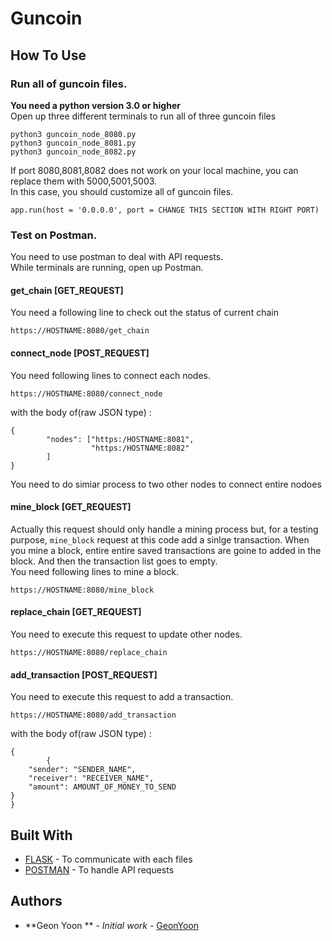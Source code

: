 # Guncoin 

## How To Use

### Run all of guncoin files. 
<b>You need a python version 3.0 or higher</b><br />
Open up three different terminals to run all of three guncoin files 
```
python3 guncoin_node_8080.py
python3 guncoin_node_8081.py 
python3 guncoin_node_8082.py 
```
If port 8080,8081,8082 does not work on your local machine, you can replace them with 
5000,5001,5003. <br />
In this case, you should customize all of guncoin files. 
```
app.run(host = '0.0.0.0', port = CHANGE THIS SECTION WITH RIGHT PORT)
```

### Test on Postman. 
You need to use postman to deal with API requests. <br />
While terminals are running, open up Postman.

####  get_chain [GET_REQUEST]
You need a following line to check out the status of current chain 
```
https://HOSTNAME:8080/get_chain
```
#### connect_node [POST_REQUEST]
You need following lines to connect each nodes. 
```
https://HOSTNAME:8080/connect_node
```
with the body of(raw JSON type) : 
```
{
        "nodes": ["https:/HOSTNAME:8081",
                  "https:/HOSTNAME:8082"
        ]
}
```
You need to do simiar process to two other nodes to connect entire nodoes

#### mine_block [GET_REQUEST]
Actually this request should only handle a mining process but, for a testing purpose, 
```mine_block``` request at this code add a sinlge transaction. 
When you mine a block, entire entire saved transactions are goine to added in the block.
And then the transaction list goes to empty. <br />
You need following lines to mine a block. 
```
https://HOSTNAME:8080/mine_block
```

#### replace_chain [GET_REQUEST]
You need to execute this request to update other nodes. 
```
https://HOSTNAME:8080/replace_chain
```
#### add_transaction [POST_REQUEST]
You need to execute this request to add a transaction. 
```
https://HOSTNAME:8080/add_transaction
```
with the body of(raw JSON type) : 
```
{
        {
    "sender": "SENDER_NAME",
    "receiver": "RECEIVER_NAME",
    "amount": AMOUNT_OF_MONEY_TO_SEND
}
}
```


## Built With

* [FLASK](http://flask.pocoo.org/) - To communicate with each files
* [POSTMAN](https://www.getpostman.com/) - To handle API requests


## Authors

* **Geon Yoon ** - *Initial work* - [GeonYoon](https://github.com/GeonYoon)